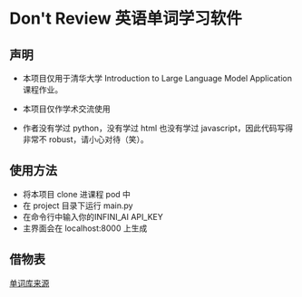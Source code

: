 # Don't Review 英语单词学习软件

## 声明

- 本项目仅用于清华大学 Introduction to Large Language Model Application 课程作业。

- 本项目仅作学术交流使用

- 作者没有学过 python，没有学过 html 也没有学过 javascript，因此代码写得非常不 robust，请小心对待（笑）。

## 使用方法

- 将本项目 clone 进课程 pod 中
- 在 project 目录下运行 main.py
- 在命令行中输入你的INFINI_AI API_KEY
- 主界面会在 localhost:8000 上生成

## 借物表

[单词库来源](https://github.com/kajweb/dict)

